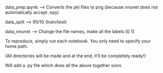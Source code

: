 data_prep.ipynb --> Converts the pkl files to png (because nnunet does not automatically accept .npy)

data_split --> 90/10 (train/test)

data_nnunet --> Change the file names, make all the labels [0 1]

To reproduce, simply run each notebook. You only need to specify your home path.

(All directories will be made and at the end, it'll be completely ready!)

Will add a .py file which does all the above together soon.
